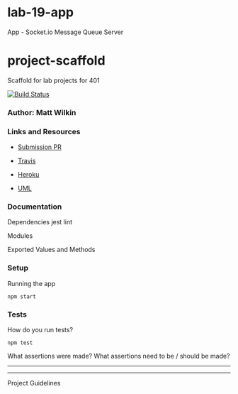 # lab-19-app
App - Socket.io Message Queue Server
# project-scaffold
Scaffold for lab projects for 401

[![Build Status](https://www.travis-ci.com/mwilkin-401-advanced-javascript/lab-04.svg?branch=master)](https://www.travis-ci.com/mwilkin-401-advanced-javascript/lab-04)

### Author: Matt Wilkin

### Links and Resources
* [Submission PR](https://github.com/mwilkin-401-advanced-javascript/lab-04/pull/4)

* [Travis](https://www.travis-ci.com/mwilkin-401-advanced-javascript/lab-04)

* [Heroku]()

* [UML]()

### Documentation

Dependencies
jest
lint

Modules


Exported Values and Methods


### Setup

Running the app

`npm start`

### Tests
How do you run tests?

`npm test`

What assertions were made?
What assertions need to be / should be made?

_________________
_________________

Project Guidelines